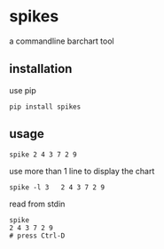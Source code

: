 # spikes
a commandline barchart tool

## installation
use pip

    pip install spikes

## usage

    spike 2 4 3 7 2 9

use more than 1 line to display the chart

    spike -l 3   2 4 3 7 2 9

read from stdin

    spike
    2 4 3 7 2 9
    # press Ctrl-D